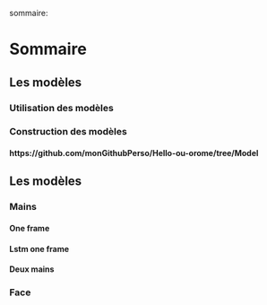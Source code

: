 

sommaire:
<h1>Sommaire</h1>

<h2>    Les modèles </h2>
        
<h3>        Utilisation des modèles</h3>
        
<h3>        Construction des modèles</h3>
            
<h4>            https://github.com/monGithubPerso/Hello-ou-orome/tree/Model </h4>

<h2>    Les modèles </h2>

<h3>        Mains </h3>
        
<h4>            One frame</h4>
            
<h4>            Lstm one frame</h4>
        
<h4>            Deux mains</h4>
            
<h3>     Face </h3>
  
  
  
  
  
  
  
  
  



